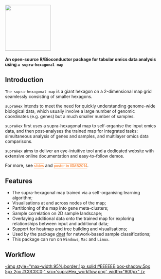 <a href="faqs.html"><IMG src="supraHex_logo.png" height="150px" id="logo"></a>

<B><h4>An open-source R/Bioconductor package for tabular omics data analysis using `a supra-hexagonal map`</h4></B>

## Introduction

`The supra-hexagonal map` is a giant hexagon on a 2-dimensional map grid seamlessly consisting of smaller hexagons. 

`supraHex` intends to meet the need for quickly understanding genome-wide biological data, which usually involve a large number of genomic coordinates (e.g. genes) but a much smaller number of samples. 

`supraHex` first uses a supra-hexagonal map to self-organise the input omics data, and then post-analyses the trained map for integrated tasks: simultaneous analysis of genes and samples, and multilayer omics data comparisons.

`supraHex` aims to deliver an eye-intuitive tool and a dedicated website with extensive online documentation and easy-to-follow demos.

For more, see <a href="slides_supraHex.pdf" target="slides" style="font-size: 12px; color: #F87217; text-decoration: overline; border-bottom: 1px solid #F87217">slides</a> and <a href="poster_ISMB2014.png" target="slides" style="font-size: 12px; color: #F87217; text-decoration: overline; border-bottom: 1px solid #F87217">poster in ISMB2014</a>.

## Features

* The supra-hexagonal map trained via a self-organising learning algorithm;
* Visualisations at and across nodes of the map;
* Partitioning of the map into gene meta-clusters;
* Sample correlation on 2D sample landscape;
* Overlaying additional data onto the trained map for exploring relationships between input and additional data;
* Support for heatmap and tree building and visualisations;
* Used by the package [dnet](http://dnet.r-forge.r-project.org) for network-based sample classifications;
* This package can run on `Windows`, `Mac` and `Linux`.

## Workflow

<a href="javascript:newWin('supraHex_workflow.png', 'supraHex_workflow.png', '1200', '600')" title="Click to enlarge"><img style="max-width:95%;border:1px solid #EEEEEE;box-shadow:5px 5px 2px #C0C0C0;" src='supraHex_workflow.png', width="800px" /></a>
